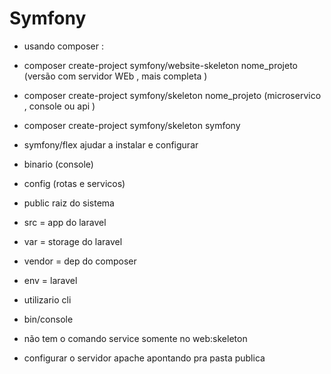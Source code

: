 # Symfony 

- usando composer : 

- composer create-project symfony/website-skeleton nome_projeto (versão com servidor WEb , mais completa )

- composer create-project symfony/skeleton nome_projeto (microservico , console ou api )

- composer create-project symfony/skeleton symfony

- symfony/flex ajudar a instalar e configurar 

- binario (console)
- config (rotas e servicos) 
- public raiz do sistema 
- src = app do laravel 
- var = storage do laravel 
- vendor = dep do composer
- env = laravel 

- utilizario cli 
- bin/console
- não tem o comando service  somente no web:skeleton 

- configurar o servidor apache apontando pra pasta publica 
